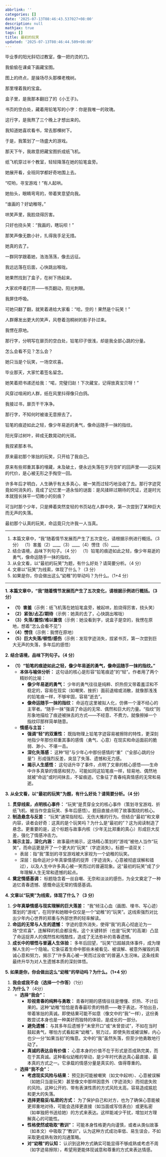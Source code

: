 ```yaml
---
abbrlink: ''
categories: []
date: '2025-07-13T08:46:43.537027+08:00'
description: null
mathjax: true
tags: []
title: 最初的玩笑
updated: '2025-07-13T08:46:44.509+08:00'
---
```

毕业季的阳光斜切过教室，像一把灼烫的刀。

我偷偷在课桌下画藏宝图。

图上的终点，是操场尽头那棵老槐树。

那里埋着我的宝盒。

盒子里，是我那本翻旧了的《小王子》。

书页的空白处，藏着用铅笔写的小字：你是我唯一的玫瑰。

这行字，是我熬了三个晚上才想出来的。

我知道她喜欢看书，常去那棵树下。

于是，我策划了一场盛大的游戏。

那天下午，我故意把藏宝图折成纸飞机。

纸飞机穿过半个教室，轻轻降落在她的铅笔盒旁。

她展开看，全班同学都好奇地围上去。

“哎哟，寻宝游戏！”有人起哄。

她抬头，眼睛弯弯的，带着笑意望向我。

“谁画的？好幼稚呀。”

哄笑声里，我脸烧得厉害。

只好也挠头笑：“我画的，瞎玩呗！”

那笑声像无数小针，扎得我手足无措。

她真的去了。

一群同学跟着她，浩浩荡荡，像去远征。

我远远落在后面，心快跳出喉咙。

她果然找到了盒子，在树下扬起来。

大家欢呼着打开——书页翻动，阳光刺眼。

我屏住呼吸。

可她只翻了翻，就笑着递给大家看：“哈，空的！果然是个玩笑！”

人群爆发出更大的笑声，风卷着泡桐树的影子扑过来。

我愣在原地。

那行字，分明写在扉页的空白处，铅笔印子很浅，却是我全部心跳的分量。

怎么会看不见？怎么会？

她只当是个玩笑，一场空欢喜。

毕业那天，大家忙着签名留念。

她笑着把书递还给我：“喏，完璧归赵！下次藏宝，记得放真宝贝呀！”

风穿过喧闹的人群，纸在风里抖得像只白鸽。

我接过书，扉页干干净净。

那行字，不知何时被谁无意擦去了。

铅笔的痕迹如此之轻，像少年易逝的勇气，像命运随手一抹的指纹。

阳光穿过树叶，碎成无数晃动的光斑。

我捏紧那本书。

原来最初那个笨拙的玩笑，只开给了我自己。

原来有些郑重其事的埋藏，未及破土，便永远失落在岁月空旷的回声里——这玩笑的代价，是心被无形之手掏空一回。

许多年后才明白，人生确乎有太多真心，被一笑而过轻巧地没收了去。那行字迹究竟如何消失的，竟成了记忆里一道永恒的谜面：是风揉碎过期待的凭证，还是时光本就擅长抹平一切微小的刻痕？

可当时那个少年，只是捧着突然变轻的书页站在人群中央，第一次尝到了某种巨大而无声的失落。

最初那个认真的玩笑，命运竟只允许我一人当真。

---

1. 本篇文章中，“我”随着情节发展而产生了五次变化，请根据示例进行概括。（3 分）
   （1）害羞（2）\_\_\_\_（3）\_\_\_\_（4）愣住（5）\_\_\_\_
2. 结合语境，品味下列句子。（4 分）
   （1）铅笔的痕迹如此之轻，像少年易逝的勇气，像命运随手一抹的指纹。
3. 从全文看，以“最初的玩笑”为题，有什么好处？请简要分析。（4 分）
4. 文章以“玩笑”为线索，体现了什么？（3 分）
5. 如果是你，你会做出这么“幼稚”的举动吗？为什么。（1+4 分）

---

**1. 本篇文章中，“我”随着情节发展而产生了五次变化，请根据示例进行概括。（3 分）**

- **（1）害羞**（示例：纸飞机落在她铅笔盒旁，被起哄，脸烧得厉害，挠头笑）
- **（2）紧张/忐忑/期待**（示例：她真的去了，心快跳出喉咙）
- **（3）失落/震惊/难以置信**（示例：她没看到字，说盒子是空的，我愣在原地，想着“怎么会看不见”）
- **（4）愣住**（示例：我愣在原地）
- **（5）巨大失落/顿悟/感伤**（示例：发现字迹消失，捏紧书页，第一次尝到巨大无声的失落，多年后的感悟）

**2. 结合语境，品味下列句子。（4 分）**

- **（1）“铅笔的痕迹如此之轻，像少年易逝的勇气，像命运随手一抹的指纹。”**
   - **本体与喻体分析：** 这句话的核心是形容“铅笔痕迹”的“轻”。作者用了两个精妙的比喻：
     - **像少年易逝的勇气：** 少年的勇气往往是纯粹、炽热但又带着羞涩和不稳定的，容易在现实（如嘲笑、挫折）面前退缩或消散，就像那浅浅的铅笔痕一样，不够牢固，容易“逝去”。
     - **像命运随手一抹的指纹：** 命运在这里被拟人化，仿佛一个漫不经心的主宰者。“随手一抹”强调了命运的无常、偶然和巨大的力量。“指纹”则形象地描绘了痕迹被抹去的方式——不经意、不费力，就像擦掉一个指纹印那样简单随意。
   - **情感与主旨：**
     - **强调“轻”的双重性：** 既指物理上铅笔字迹容易被擦除的特性，更深刻地指少年那份郑重其事的感情（勇气、心意）在现实和命运面前的脆弱、渺小、不堪一击。
     - **深化失落感：** 这种“轻”与少年心中那份感情的“重”（“全部心跳的分量”）形成强烈反差，突显了失落、遗憾和无力感。
     - **揭示人生感悟：** 这句话升华了事件，点明了文章的核心感悟——生命中许多真挚的情感和努力，可能如同这铅笔痕一样，轻易地、偶然地就被“命运”或时间抹去，不留痕迹。它象征了青春纯真情感的无常和易逝。

**3. 从全文看，以“最初的玩笑”为题，有什么好处？请简要分析。（4 分）**

1. **贯穿线索，点明核心事件：** “玩笑”是贯穿全文的核心事件（策划寻宝游戏、折纸飞机、被当作空盒玩笑、多年后感悟）。题目直接点明了故事围绕的核心。
2. **制造悬念与反差：** “玩笑”通常指轻松、无伤大雅的行为。但结合“最初”和文章内容，读者会好奇：这真的是个玩笑吗？为什么是“最初的”？这为阅读制造了悬念。更重要的是，这个标题与故事内核（少年无比郑重的真心）形成巨大反差，强化了情感冲击力。
3. **揭示主旨，深化内涵：** 故事最终揭示，这场精心策划的“游戏”被他人当作“玩笑”，而命运更是开了一个更大的“玩笑”（字迹消失）。标题一语双关：
   - 表层：指“我”策划的寻宝游戏被大家视为一个幼稚的玩笑。
   - 深层：指命运对少年真挚情感的捉弄（字迹消失，心意被彻底误解和错过），以及人生中许多真心被一笑而过的普遍现象。这“最初的玩笑”成了少年理解人生无常和遗憾的起点。
4. **奠定情感基调：** 标题隐含着一丝自嘲、无奈和淡淡的感伤，为全文奠定了一种追忆青春遗憾、感慨命运无常的情感基调。

**4. 文章以“玩笑”为线索，体现了什么？（3 分）**

1. **少年真挚情感与现实理解的巨大落差：** “我”倾注心血（画图、埋书、写心迹）策划的“游戏”，在同学和她眼中仅仅是一个“幼稚”的“玩笑”。这线索强烈对比出少年内心世界的郑重与外部世界的轻率解读。
2. **命运的无常与人生的遗憾：** 字迹的意外消失，使得“我”的真心彻底沦为一场“空欢喜”，连解释的机会都没有。这个关键转折（也是“玩笑”的高潮）凸显了命运捉弄人的偶然性和残酷性，造成了无法弥补的青春遗憾。
3. **成长中的顿悟与普遍人生体验：** 多年后回望，“玩笑”已超越具体事件，成为理解人生的一个隐喻。它象征着生命中那些未被看见、被误解、被意外摧毁的真诚心意和努力，揭示了“许多真心被一笑而过没收”的普遍人生况味。这条线索最终升华为对人生遗憾本质的深刻体悟。

**5. 如果是你，你会做出这么“幼稚”的举动吗？为什么。（1+4 分）**

1. **我会或我不会（选择一个作答）**（1分）
2. **为什么？**（4分）
   - **选择“我会”：**
     - **珍视青春的纯粹与勇敢：** 青春时期的感情往往是懵懂、炽热、不计后果的。这种“幼稚”恰恰是青春最珍贵的特质——敢于表达，不怕出丑，带着笨拙的真诚。即使结果可能不如意（像文中的“我”一样），这份勇敢尝试本身也是一种美好而独特的体验，是成长的一部分。
     - **避免遗憾：** 与其多年后遗憾于“未曾开口”或“未曾尝试”，不如在当时鼓起勇气，哪怕方式看起来“幼稚”。努力过，即使失败或被误解，内心也少一分“如果当初”的悔意。文中的“我”虽然失落，但至少他勇敢地行动了。
     - **真诚的表达自有价值：** 心意本身的价值不在于形式是否成熟完美，而在于其真诚。这种看似幼稚的举动，是少年时代表达真心最直接、最本真的方式之一。它承载的情感分量是真实的、值得尊重的。
   - **选择“我不会”：**
     - **考虑现实风险与结果：** 预见到可能被嘲笑（如文中起哄）、心意被误解（如她只当是玩笑）甚至像文中那样因意外（字迹消失）而彻底失败的风险。这种公开的、带有表演性质的方式风险太高，容易造成尴尬和更大的失落。
     - **选择更稳妥/私密的方式：** 为了保护自己和对方，也为了确保心意能被更郑重地对待，可能会选择更直接（如当面或写信表白）或更私密（如单独把书送给她）的方式来表达。这样能减少干扰，增加对方理解真心的可能性。
     - **性格使然或吸取“教训”：** 可能本身性格更内向谨慎，或者从类似故事（如本文）中吸取了“教训”，认为这种方式成功率低、易生误会，不如采取更成熟有效的沟通策略。
     - **对“幼稚”的认知：** 认识到这种方式确实可能显得不够成熟或考虑不周（如字迹易擦除），希望用更能体现诚意和尊重的方式来表达情感。

